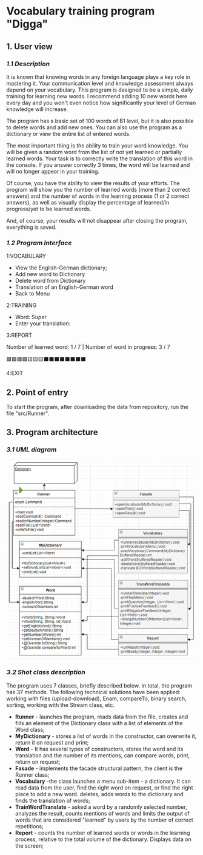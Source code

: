# Vocabulary training program "Digga"

## 1. User view

### ***1.1 Description***

It is known that knowing words in any foreign language plays a key role in mastering it. Your
communication level and knowledge assessment always depend on your vocabulary. This program is
designed to be a simple, daily training for learning new words. I recommend adding 10 new words here
every day and you won't even notice how significantly your level of German knowledge will increase.

The program has a basic set of 100 words of B1 level, but it is also possible to delete words and
add new ones. You can also use the program as a dictionary or view the entire list of entered words.

The most important thing is the ability to train your word knowledge. You will be given a random
word from the list of not yet learned or partially learned words. Your task is to correctly write
the translation of this word in the console. If you answer correctly 3 times, the word will be
learned and will no longer appear in your training.

Of course, you have the ability to view the results of your efforts. The program will show you the
number of learned words (more than 2 correct answers) and the number of words in the learning
process (1 or 2 correct answers), as well as visually display the percentage of learned/in
progress/yet to be learned words.

And, of course, your results will not disappear after closing the program, everything is saved.

### ***1.2 Program Interface***

1:VOCABULARY

* View the English-German dictionary;
* Add new word to Dictionary
* Delete word from Dictionary
* Translation of an English-German word
* Back to Menu

2:TRAINING

* Word: Super
* Enter your translation:

3:REPORT

Number of learned word: 1 / 7 |
Number of word in progress: 3 / 7

🟩🟩🟩🟩🟨🟨🟨⬛⬛⬛⬛⬛⬛⬛⬛

4:EXIT
## 2. Point of entry
To start the program, after downloading the data from repository, run the file "src/Runner".

## 3. Program architecture

### ***3.1 UML diagram***

![program architecture, interaction between classes](https://github.com/NesterovAlexsey/Project3JavaBasicCourse/blob/main/ProjectStruction.png)

### ***3.2 Shot class description***
The program uses 7 classes, briefly described below. In total, the program has 37 methods. 
The following technical solutions have been applied: working with files (upload-download), 
Enam, compareTo, binary search, sorting, working with the Stream class, etc.
* __Runner__ - launches the program, reads data from the file, 
creates and fills an element of the Dictionary class with a list of elements of the Word class;
* __MyDictionary__ - stores a list of words in the constructor, can overwrite it, 
return it on request and print;
* __Word__ - It has several types of constructors, 
stores the word and its translation and the number of its mentions, can compare words, print, 
return on request;
* __Fasade__ - implements the facade structural pattern, the client is the Runner class;
* __Vocabulary__ -the class launches a menu sub-item - a dictionary. It can read data from the user,
find the right word on request, or find the right place to add a new word. deletes, 
adds words to the dictionary and finds the translation of words;
* __TrainWordTranslate__ - asked a word by a randomly selected number, analyzes the result, 
counts mentions of words and limits the output of words that are considered "learned" by users by 
the number of correct repetitions;
* __Report__ - counts the number of learned words or words in the learning process, relative to 
the total volume of the dictionary. Displays data on the screen;